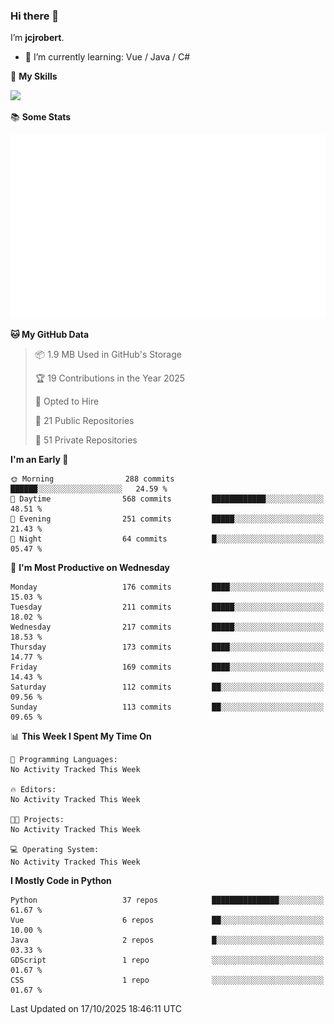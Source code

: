### Hi there 👋

I’m **jcjrobert**.

- 🌱 I’m currently learning: Vue / Java / C#

🌟 **My Skills**

![](https://img.shields.io/badge/-Python-3e74a2?style=flat-square&logo=Python&logoColor=fff)

📚 **Some Stats**

![](https://github.com/jcjrobert/github-stats/blob/master/generated/overview.svg)

<!--START_SECTION:waka-->
**🐱 My GitHub Data** 

> 📦 1.9 MB Used in GitHub's Storage 
 > 
> 🏆 19 Contributions in the Year 2025
 > 
> 💼 Opted to Hire
 > 
> 📜 21 Public Repositories 
 > 
> 🔑 51 Private Repositories 
 > 
**I'm an Early 🐤** 

```text
🌞 Morning                288 commits         ██████░░░░░░░░░░░░░░░░░░░   24.59 % 
🌆 Daytime                568 commits         ████████████░░░░░░░░░░░░░   48.51 % 
🌃 Evening                251 commits         █████░░░░░░░░░░░░░░░░░░░░   21.43 % 
🌙 Night                  64 commits          █░░░░░░░░░░░░░░░░░░░░░░░░   05.47 % 
```
📅 **I'm Most Productive on Wednesday** 

```text
Monday                   176 commits         ████░░░░░░░░░░░░░░░░░░░░░   15.03 % 
Tuesday                  211 commits         █████░░░░░░░░░░░░░░░░░░░░   18.02 % 
Wednesday                217 commits         █████░░░░░░░░░░░░░░░░░░░░   18.53 % 
Thursday                 173 commits         ████░░░░░░░░░░░░░░░░░░░░░   14.77 % 
Friday                   169 commits         ████░░░░░░░░░░░░░░░░░░░░░   14.43 % 
Saturday                 112 commits         ██░░░░░░░░░░░░░░░░░░░░░░░   09.56 % 
Sunday                   113 commits         ██░░░░░░░░░░░░░░░░░░░░░░░   09.65 % 
```


📊 **This Week I Spent My Time On** 

```text
💬 Programming Languages: 
No Activity Tracked This Week

🔥 Editors: 
No Activity Tracked This Week

🐱‍💻 Projects: 
No Activity Tracked This Week

💻 Operating System: 
No Activity Tracked This Week
```

**I Mostly Code in Python** 

```text
Python                   37 repos            ███████████████░░░░░░░░░░   61.67 % 
Vue                      6 repos             ██░░░░░░░░░░░░░░░░░░░░░░░   10.00 % 
Java                     2 repos             █░░░░░░░░░░░░░░░░░░░░░░░░   03.33 % 
GDScript                 1 repo              ░░░░░░░░░░░░░░░░░░░░░░░░░   01.67 % 
CSS                      1 repo              ░░░░░░░░░░░░░░░░░░░░░░░░░   01.67 % 
```




 Last Updated on 17/10/2025 18:46:11 UTC
<!--END_SECTION:waka-->
